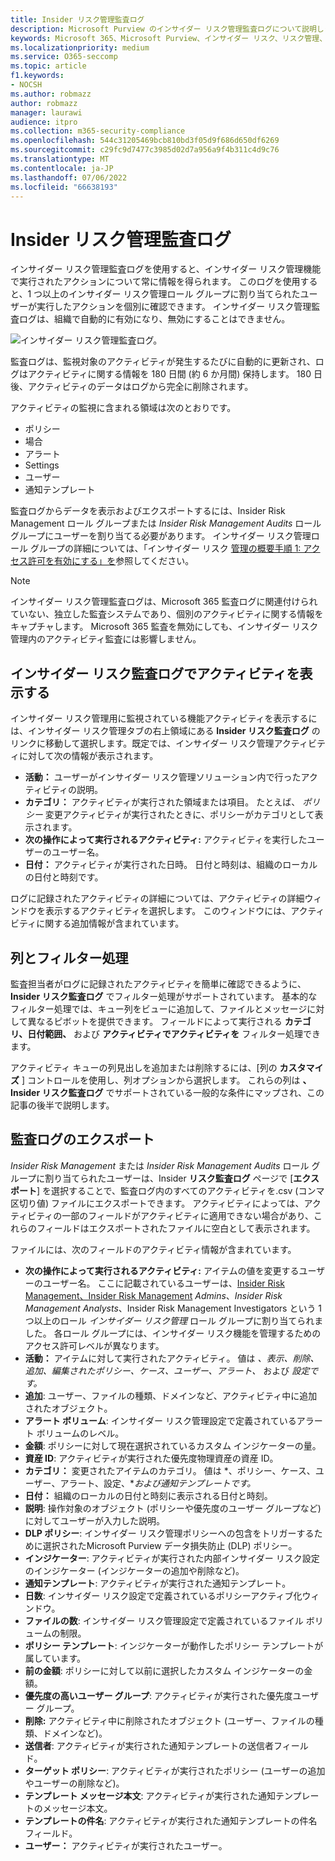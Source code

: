 ```yaml
---
title: Insider リスク管理監査ログ
description: Microsoft Purview のインサイダー リスク管理監査ログについて説明します
keywords: Microsoft 365、Microsoft Purview、インサイダー リスク、リスク管理、コンプライアンス
ms.localizationpriority: medium
ms.service: O365-seccomp
ms.topic: article
f1.keywords:
- NOCSH
ms.author: robmazz
author: robmazz
manager: laurawi
audience: itpro
ms.collection: m365-security-compliance
ms.openlocfilehash: 544c31205469bcb810bd3f05d9f686d650df6269
ms.sourcegitcommit: c29fc9d7477c3985d02d7a956a9f4b311c4d9c76
ms.translationtype: MT
ms.contentlocale: ja-JP
ms.lasthandoff: 07/06/2022
ms.locfileid: "66638193"
---
```

# <a name="insider-risk-management-audit-log"></a>Insider リスク管理監査ログ

インサイダー リスク管理監査ログを使用すると、インサイダー リスク管理機能で実行されたアクションについて常に情報を得られます。 このログを使用すると、1 つ以上のインサイダー リスク管理ロール グループに割り当てられたユーザーが実行したアクションを個別に確認できます。 インサイダー リスク管理監査ログは、組織で自動的に有効になり、無効にすることはできません。

![インサイダー リスク管理監査ログ。](../media/insider-risk-audit-log.png)

監査ログは、監視対象のアクティビティが発生するたびに自動的に更新され、ログはアクティビティに関する情報を 180 日間 (約 6 か月間) 保持します。 180 日後、アクティビティのデータはログから完全に削除されます。

アクティビティの監視に含まれる領域は次のとおりです。

- ポリシー
- 場合
- アラート
- Settings
- ユーザー
- 通知テンプレート

監査ログからデータを表示およびエクスポートするには、Insider Risk Management ロール グループまたは *Insider Risk Management Audits* ロール グループにユーザーを割り当てる必要があります。 インサイダー リスク管理ロール グループの詳細については、「インサイダー リスク [管理の概要手順 1: アクセス許可を有効にする」を](insider-risk-management-configure.md#step-1-required-enable-permissions-for-insider-risk-management)参照してください。

> [!NOTE]
> インサイダー リスク管理監査ログは、Microsoft 365 監査ログに関連付けられていない、独立した監査システムであり、個別のアクティビティに関する情報をキャプチャします。 Microsoft 365 監査を無効にしても、インサイダー リスク管理内のアクティビティ監査には影響しません。

## <a name="view-activity-in-the-insider-risk-audit-log"></a>インサイダー リスク監査ログでアクティビティを表示する

インサイダー リスク管理用に監視されている機能アクティビティを表示するには、インサイダー リスク管理タブの右上領域にある **Insider リスク監査ログ** のリンクに移動して選択します。既定では、インサイダー リスク管理アクティビティに対して次の情報が表示されます。

- **活動：** ユーザーがインサイダー リスク管理ソリューション内で行ったアクティビティの説明。
- **カテゴリ：** アクティビティが実行された領域または項目。 たとえば、 *ポリシー* 変更アクティビティが実行されたときに、ポリシーがカテゴリとして表示されます。
- **次の操作によって実行されるアクティビティ:** アクティビティを実行したユーザーのユーザー名。
- **日付：** アクティビティが実行された日時。 日付と時刻は、組織のローカルの日付と時刻です。

ログに記録されたアクティビティの詳細については、アクティビティの詳細ウィンドウを表示するアクティビティを選択します。 このウィンドウには、アクティビティに関する追加情報が含まれています。

## <a name="columns-and-filtering"></a>列とフィルター処理

監査担当者がログに記録されたアクティビティを簡単に確認できるように、 **Insider リスク監査ログ** でフィルター処理がサポートされています。 基本的なフィルター処理では、キュー列をビューに追加して、ファイルとメッセージに対して異なるピボットを提供できます。 フィールドによって実行される **カテゴリ、日付範囲、** および **アクティビティでアクティビティを** フィルター処理できます。

アクティビティ キューの列見出しを追加または削除するには、[列の **カスタマイズ** ] コントロールを使用し、列オプションから選択します。 これらの列は **、Insider リスク監査ログ** でサポートされている一般的な条件にマップされ、この記事の後半で説明します。

## <a name="audit-log-export"></a>監査ログのエクスポート

*Insider Risk Management* または *Insider Risk Management Audits* ロール グループに割り当てられたユーザーは、Insider **リスク監査ログ** ページで [**エクスポート**] を選択することで、監査ログ内のすべてのアクティビティを.csv (コンマ区切り値) ファイルにエクスポートできます。 アクティビティによっては、アクティビティの一部のフィールドがアクティビティに適用できない場合があり、これらのフィールドはエクスポートされたファイルに空白として表示されます。

ファイルには、次のフィールドのアクティビティ情報が含まれています。

- **次の操作によって実行されるアクティビティ:** アイテムの値を変更するユーザーのユーザー名。 ここに記載されているユーザーは、[Insider Risk Management、Insider Risk Management](insider-risk-management-configure.md#step-1-required-enable-permissions-for-insider-risk-management) *Admins*、*Insider Risk Management* *Analysts*、Insider Risk Management Investigators という 1 つ以上のロール *インサイダー リスク管理* ロール グループに割り当てられました。 各ロール グループには、インサイダー リスク機能を管理するためのアクセス許可レベルが異なります。
- **活動：** アイテムに対して実行されたアクティビティ。 値は *、表示、削除、追加、編集されたポリシー、ケース、ユーザー、アラート、* および *設定です。*
- **追加**: ユーザー、ファイルの種類、ドメインなど、アクティビティ中に追加されたオブジェクト。
- **アラート ボリューム**: インサイダー リスク管理設定で定義されているアラート ボリュームのレベル。
- **金額**: ポリシーに対して現在選択されているカスタム インジケーターの量。
- **資産 ID**: アクティビティが実行された優先度物理資産の資産 ID。
- **カテゴリ：** 変更されたアイテムのカテゴリ。 値は *、ポリシー、ケース、ユーザー、アラート、設定、**および通知テンプレートです。*
- **日付：** 組織のローカルの日付と時刻に表示される日付と時刻。
- **説明**: 操作対象のオブジェクト (ポリシーや優先度のユーザー グループなど) に対してユーザーが入力した説明。
- **DLP ポリシー**: インサイダー リスク管理ポリシーへの包含をトリガーするために選択されたMicrosoft Purview データ損失防止 (DLP) ポリシー。
- **インジケーター**: アクティビティが実行された内部インサイダー リスク設定のインジケーター (インジケーターの追加や削除など)。
- **通知テンプレート**: アクティビティが実行された通知テンプレート。
- **日数**: インサイダー リスク設定で定義されているポリシーアクティブ化ウィンドウ。
- **ファイルの数**: インサイダー リスク管理設定で定義されているファイル ボリュームの制限。
- **ポリシー テンプレート**: インジケーターが動作したポリシー テンプレートが属しています。
- **前の金額**: ポリシーに対して以前に選択したカスタム インジケーターの金額。
- **優先度の高いユーザー グループ**: アクティビティが実行された優先度ユーザー グループ。
- **削除:** アクティビティ中に削除されたオブジェクト (ユーザー、ファイルの種類、ドメインなど)。
- **送信者**: アクティビティが実行された通知テンプレートの送信者フィールド。
- **ターゲット ポリシー**: アクティビティが実行されたポリシー (ユーザーの追加やユーザーの削除など)。
- **テンプレート メッセージ本文**: アクティビティが実行された通知テンプレートのメッセージ本文。
- **テンプレートの件名**: アクティビティが実行された通知テンプレートの件名フィールド。
- **ユーザー：** アクティビティが実行されたユーザー。

